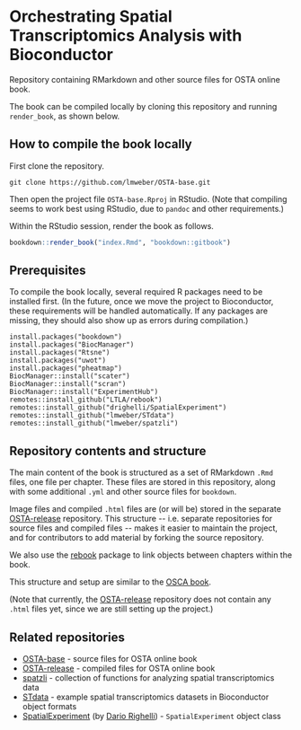 # Orchestrating Spatial Transcriptomics Analysis with Bioconductor

Repository containing RMarkdown and other source files for OSTA online book.

The book can be compiled locally by cloning this repository and running `render_book`, as shown below.


## How to compile the book locally

First clone the repository.

```
git clone https://github.com/lmweber/OSTA-base.git
```

Then open the project file `OSTA-base.Rproj` in RStudio. (Note that compiling seems to work best using RStudio, due to `pandoc` and other requirements.)

Within the RStudio session, render the book as follows.

```r
bookdown::render_book("index.Rmd", "bookdown::gitbook")
```


## Prerequisites

To compile the book locally, several required R packages need to be installed first. (In the future, once we move the project to Bioconductor, these requirements will be handled automatically. If any packages are missing, they should also show up as errors during compilation.)

```
install.packages("bookdown")
install.packages("BiocManager")
install.packages("Rtsne")
install.packages("uwot")
install.packages("pheatmap")
BiocManager::install("scater")
BiocManager::install("scran")
BiocManager::install("ExperimentHub")
remotes::install_github("LTLA/rebook")
remotes::install_github("drighelli/SpatialExperiment")
remotes::install_github("lmweber/STdata")
remotes::install_github("lmweber/spatzli")
```


## Repository contents and structure

The main content of the book is structured as a set of RMarkdown `.Rmd` files, one file per chapter. These files are stored in this repository, along with some additional `.yml` and other source files for `bookdown`.

Image files and compiled `.html` files are (or will be) stored in the separate [OSTA-release](https://github.com/lmweber/OSTA-release) repository. This structure -- i.e. separate repositories for source files and compiled files -- makes it easier to maintain the project, and for contributors to add material by forking the source repository.

We also use the [rebook](https://github.com/LTLA/rebook) package to link objects between chapters within the book.

This structure and setup are similar to the [OSCA book](https://github.com/Bioconductor/OrchestratingSingleCellAnalysis-base).

(Note that currently, the [OSTA-release](https://github.com/lmweber/OSTA-release) repository does not contain any `.html` files yet, since we are still setting up the project.)



## Related repositories

- [OSTA-base](https://github.com/lmweber/OSTA-base) - source files for OSTA online book
- [OSTA-release](https://github.com/lmweber/OSTA-release) - compiled files for OSTA online book
- [spatzli](https://github.com/lmweber/spatzli) - collection of functions for analyzing spatial transcriptomics data
- [STdata](https://github.com/lmweber/STdata) - example spatial transcriptomics datasets in Bioconductor object formats
- [SpatialExperiment](https://github.com/drighelli/SpatialExperiment) (by [Dario Righelli](https://github.com/drighelli)) - `SpatialExperiment` object class


